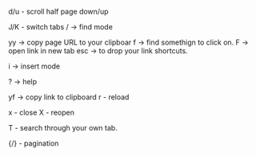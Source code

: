 d/u - scroll half page down/up

J/K - switch tabs
/ -> find mode

yy -> copy page URL to your clipboar
f -> find somethign to click on. 
F -> open link in new tab
esc -> to drop your link shortcuts.

i -> insert mode

? -> help

yf -> copy link to clipboard
r - reload

x - close
X - reopen

T - search through your own tab.

{/} - pagination


